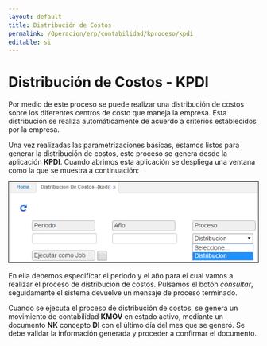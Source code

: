 ```yaml
---
layout: default
title: Distribución de Costos
permalink: /Operacion/erp/contabilidad/kproceso/kpdi
editable: si
---
```


# Distribución de Costos - KPDI

Por medio de este proceso se puede realizar una distribución de costos sobre los diferentes centros de costo que maneja la empresa. Esta distribución se realiza automáticamente de acuerdo a criterios establecidos por la empresa.

Una vez realizadas las parametrizaciones básicas, estamos listos para generar la distribución de costos, este proceso se genera desde la aplicación **KPDI**. Cuando abrimos esta aplicación se despliega una ventana como la que se muestra a continuación:

![](kpdi1.png)

En ella debemos especificar el periodo y el año para el cual vamos a realizar el proceso de distribución de costos. Pulsamos el botón _consultar_, seguidamente el sistema devuelve un mensaje de proceso terminado.

Cuando se ejecuta el proceso de distribución de costos, se genera un movimiento de contabilidad **KMOV** en estado activo, mediante un documento **NK** concepto **DI** con el último día del mes que se generó. Se debe validar la información generada y proceder a confirmar el documento.






